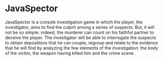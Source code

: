 # JavaSpector

JavaSpector is a console investigation game in which the player, the investigator, aims to find the culprit among a series of suspects. But, it will not be so simple: indeed, the murderer can count on his faithful partner to deceive the player. The investigator will be able to interrogate the suspects to obtain depositions that he can couple, regroup and relate to the evidence that he will find by analyzing the few elements of the investigation: the body of the victim, the weapon having killed him and the crime scene.
